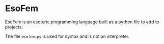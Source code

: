 # EsoFem

EsoFem is an esoteric programming language built as a python file to add to projects.

The file `esofem.py` is used for syntax and is not an interpreter. 